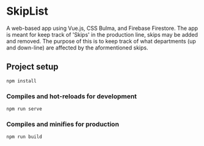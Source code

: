 # SkipList 
A web-based app using Vue.js, CSS Bulma, and Firebase Firestore. 
The app is meant for keep track of 'Skips' in the production line, 
skips may be added and removed. The purpose of this is to keep track 
of what departments (up and down-line) are affected by the aformentioned skips. 

## Project setup
```
npm install
```

### Compiles and hot-reloads for development
```
npm run serve
```

### Compiles and minifies for production
```
npm run build
```
